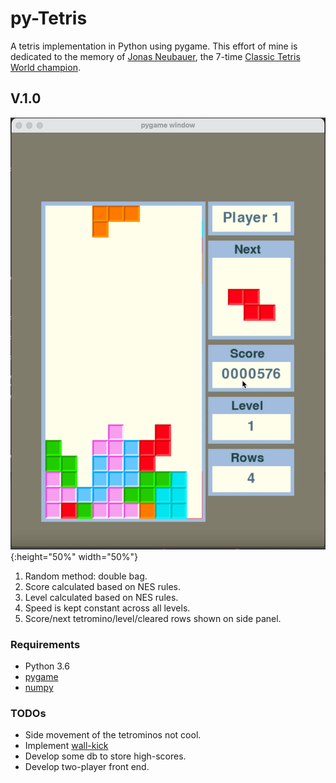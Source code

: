 # py-Tetris

A tetris implementation in Python using pygame. This effort of mine is dedicated to the memory of [Jonas Neubauer](https://en.wikipedia.org/wiki/Jonas_Neubauer), the 7-time [Classic Tetris World champion](https://en.wikipedia.org/wiki/Jonas_Neubauer).

## V.1.0

![Current progress shown here](vid/tetris_v1.0.gif){:height="50%" width="50%"}

1. Random method: double bag.
2. Score calculated based on NES rules.
3. Level calculated based on NES rules.
4. Speed is kept constant across all levels. 
5. Score/next tetromino/level/cleared rows shown on side panel.

### Requirements

* Python 3.6
* [pygame](https://www.pygame.org/news)
* [numpy](https://numpy.org/)


### TODOs

* Side movement of the tetrominos not cool.
* Implement [wall-kick](https://tetris.wiki/Super_Rotation_System#Wall_Kicks)
* Develop some db to store high-scores.
* Develop two-player front end.
